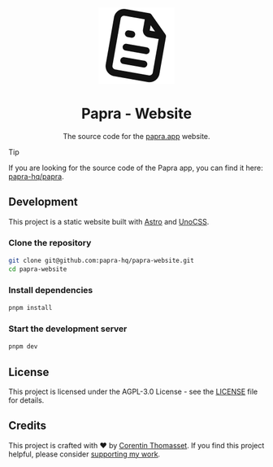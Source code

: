 <p align="center">
<picture>
    <source srcset="./.github/icon-dark.png" media="(prefers-color-scheme: light)">
    <source srcset="./.github/icon-light.png" media="(prefers-color-scheme: dark)">
    <img src="./.github/icon-dark.png" alt="Header banner">
</picture>
</p>

<h1 align="center">
  Papra - Website
</h1>
<p align="center">
  The source code for the <a href="https://papra.app">papra.app</a> website.
</p>

> [!TIP]
> If you are looking for the source code of the Papra app, you can find it here: [papra-hq/papra](https://github.com/papra-hq/papra).

## Development

This project is a static website built with [Astro](https://astro.build/) and [UnoCSS](https://unocss.dev/).

### Clone the repository

```bash
git clone git@github.com:papra-hq/papra-website.git
cd papra-website
```

### Install dependencies

```bash
pnpm install
```

### Start the development server

```bash
pnpm dev
```

## License

This project is licensed under the AGPL-3.0 License - see the [LICENSE](./LICENSE) file for details.

## Credits

This project is crafted with ❤️ by [Corentin Thomasset](https://corentin.tech).
If you find this project helpful, please consider [supporting my work](https://buymeacoffee.com/cthmsst).
